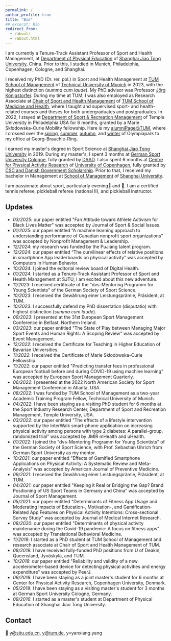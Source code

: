 ```yaml
---
permalink: /
author_profile: true
title: "Bio"
## excerpt: Bio
redirect_from: 
  - /about/
  - /about.html
---
```


I am currently a Tenure-Track Assistant Professor of Sport and Health Management, at [Department of Physical Education](https://tiyuxi.sjtu.edu.cn) of [Shanghai Jiao Tong University](https://www.sjtu.edu.cn/), China. Prior to this, I studied in Munich, Philadelphia, Copenhagen, Cologne, and Shanghai.

I received my PhD (Dr. rer. pol.) in Sport and Health Management at [TUM School of Management](https://www.mgt.tum.de/) of [Technical University of Munich](https://www.tum.de/) in 2023, with the highest distinction (_summa cum laude_). My PhD advisor was Professor [Jörg Königstorfer](https://www.sg.tum.de/en/mgt/team/ordinarius/). During my time at TUM, I was also employed as Research Associate at [Chair of Sport and Health Management](https://www.sg.tum.de/en/mgt/home/) of [TUM School of Medicine and Health](https://www.mh.tum.de/en/mh/homepage/), where I taught and supervised sport- and health-related courses and theses for both undergraduates and postgraduates. In 2022, I stayed at [Department of Sport & Recreation Management](https://sthm.temple.edu/sport-and-recreation-management/) of Temple University in Philadelphia USA for 6 months, granted by a Marie Skłodowska-Curie Mobility fellowship. Here is my [alumniPage@TUM](https://www.hs.mh.tum.de/en/mgt/team/alumni/personal-information-yanxiang-yang/), where I crossed over the [spring](https://yanxiang-yang.github.io/images/path1.jpg), [summer](https://yanxiang-yang.github.io/images/path2.jpg), [autumn](https://yanxiang-yang.github.io/images/path3.jpg), and [winter](https://yanxiang-yang.github.io/images/path4.jpg) of Olympiapark to my office at Georg-Brauchle-Ring.

I earned my master's degree in Sport Science at [Shanghai Jiao Tong University](https://www.sjtu.edu.cn/) in 2019. During my master's, I spent 3 months at [German Sport University Cologne](https://www.dshs-koeln.de/), fully granted by [DAAD](https://www.daad.org.cn/zh/find-funding/funding-programmes-in-germany/master-short-term-scholarship). I also spent 6 months at [Centre for Physical Activity Research](https://aktivsundhed.dk/da/) of [University of Copenhagen](https://www.ku.dk/english/), fully granted by [CSC and Danish Government Scholarship](https://www.csc.edu.cn/chuguo). Prior to that, I received my bachelor in Management at [School of Management](https://ms.shu.edu.cn) of [Shanghai University](https://shu.edu.cn/).

I am passionate about sport, particularly evening🏃 and 🎾. I am a certified tennis referee, pickleball referee (national II), and pickleball instructor.


## Updates

* _03/2025_: our paper entitled "Fan Attitude toward Athlete Activism for Black Lives Matter" was accepted by Journal of Sport & Social Issues.
* _01/2025_: our paper entitled “A machine learning approach to understanding performance of Canadian nonprofit sport organizations” was accepted by Nonprofit Management & Leadership.
* _12/2024_: my research was funded by the PuJiang talent program.
* _12/2024_: our paper entitled “The curvilinear effects of relative positions in smartphone App leaderboards on physical activity” was accepted by Computers in Human Behavior.
* _10/2024_: I joined the editorial review board of Digital Health.
* _01/2024_: I started as a Tenure-Track Assistant Professor of Sport and Health Management at SJTU, I am excited about this new adventure.
* _11/2023_: I received certificate of the "dvs-Mentoring Programm for Young Scientists" of the German Society of Sport Science.
* _10/2023_: I received the Gewährung einer Leistungsprämie, Präsident, at TUM.
* _10/2023_: I successfully defend my PhD dissertation (disputatio) with highest distinction (_summa cum laude_).
* _09/2023_: I presented at the 31st European Sport Management Conference in Belfast, Northern Ireland.
* _03/2023_: our paper entitled "The State of Play between Managing Major Sport Events and Human Rights: A Scoping Review" was accepted by Event Management.
* _12/2022_: I received the Certificate for Teaching in Higher Education of Bavarian Universities.
* _11/2022_: I received the Certificate of Marie Skłodowska-Curie Fellowship.
* _11/2022_: our paper entitled "Predicting transfer fees in professional European football before and during COVID-19 using machine learning" was accepted by European Sport Management Quarterly.
* _06/2022_: I presented at the 2022 North American Society for Sport Management Conference in Atlanta, USA.
* _08/2022_: I was funded by TUM School of Management as a two-year Academic Training Program Fellow, Technical University of Munich.
* _04/2022_: I have been staying as a visiting PhD student for 6 months at the Sport Industry Research Center, Department of Sport and Recreation Management, Temple University, USA.
* _03/2022_: our paper entitled "The effects of a lifestyle intervention supported by the InterWalk smart-phone application on increasing physical activity among persons with type 2 diabetes: A parallel-group, randomized trial" was accepted by JMIR mHealth and uHealth.
* _01/2022_: I joined the "dvs-Mentoring Programm for Young Scientists" of the German Society of Sport Science, with Prof. Sebastian Uhrich from German Sport University as my mentor.
* _10/2021_: our paper entitled "Effects of Gamified Smartphone Applications on Physical Activity: A Systematic Review and Meta-Analysis" was accepted by American Journal of Preventive Medicine.
* _09/2021_: I received the Gewährung einer Leistungsprämie, Präsident, at TUM.
* _04/2021_: our paper entitled "Keeping it Real or Bridging the Gap? Brand Positioning of US Sport Teams in Germany and China" was accepted by Journal of Sport Management.
* _05/2021_: our paper entitled "Determinants of Fitness App Usage and Moderating Impacts of Education-, Motivation-, and Gamification-Related App Features on Physical Activity Intentions: Cross-sectional Survey Study" was accepted by Journal of Medical Internet Research.
* _08/2020_: our paper entitled "Determinants of physical activity maintenance during the Covid-19 pandemic: A focus on fitness apps" was accepted by Translational Behavioral Medicine.
* _11/2019_: I started as a PhD student at TUM School of Management and research associate at Chair of Sport and Health Management of TUM.
* _08/2019_: I have received fully-funded PhD positions from U of Deakin, Queensland, Jyväskylä, and TUM.
* _10/2018_: our paper entitled "Reliability and validity of a new accelerometer-based device for detecting physical activities and energy expenditure" was accepted by PeerJ.
* _09/2018_: I have been staying as a joint master's student for 6 months at Center for Physical Activity Research, Copenhagen University, Denmark.
* _05/2018_: I have been staying as a visiting master's student for 3 months at German Sport University Cologne, Germany.
* _09/2016_: I started as a master's student at Department of Physical Education of Shanghai Jiao Tong University.

## Contact

📧 y@sjtu.edu.cn, y@tum.de, y=yanxiang.yang
